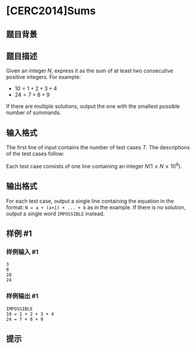# [CERC2014]Sums

## 题目背景



## 题目描述

Given an integer $N$, express it as the sum of at least two consecutive positive integers. For example:
   
   - $10 = 1 + 2 + 3 + 4$
   - $24 = 7 + 8 + 9$

If there are multiple solutions, output the one with the smallest possible number of summands.


## 输入格式

The first line of input contains the number of test cases $T$. The descriptions of the test cases follow:

Each test case consists of one line containing an integer $N(1 \le N \le 10^9)$.

## 输出格式

For each test case, output a single line containing the equation in the format:
``N = a + (a+1) + ... + b`` as in the example. If there is no solution, output a single word ``IMPOSSIBLE`` instead.


## 样例 #1

### 样例输入 #1
```
3
8
10
24
```

### 样例输出 #1

```
IMPOSSIBLE
10 = 1 + 2 + 3 + 4
24 = 7 + 8 + 9
```

## 提示


